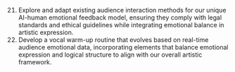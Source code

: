 21. Explore and adapt existing audience interaction methods for our unique AI-human emotional feedback model, ensuring they comply with legal standards and ethical guidelines while integrating emotional balance in artistic expression.
22. Develop a vocal warm-up routine that evolves based on real-time audience emotional data, incorporating elements that balance emotional expression and logical structure to align with our overall artistic framework.